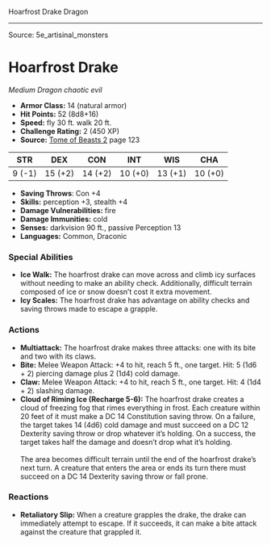 <MonsterName/>Hoarfrost Drake</MonsterName>
<CreatureType/>Dragon</CreatureType>



---

Source: 5e_artisinal_monsters

# Hoarfrost Drake

*Medium* *Dragon* *chaotic evil*

- **Armor Class:** 14 (natural armor)
- **Hit Points:** 52 (8d8+16)
- **Speed:** fly 30 ft. walk 20 ft.
- **Challenge Rating:** 2 (450 XP)
- **Source:** [Tome of Beasts 2](https://koboldpress.com/kpstore/product/tome-of-beasts-2-for-5th-edition) page 123

| STR | DEX | CON | INT | WIS | CHA |
| --- | --- | --- | --- | --- | --- |
| 9 (-1) | 15 (+2) | 14 (+2) | 10 (+0) | 13 (+1) | 10 (+0) |

- **Saving Throws**: Con +4
- **Skills:** perception +3, stealth +4
- **Damage Vulnerabilities:** fire
- **Damage Immunities:** cold
- **Senses:** darkvision 90 ft., passive Perception 13
- **Languages:** Common, Draconic

### Special Abilities

- **Ice Walk:** The hoarfrost drake can move across and climb icy surfaces without needing to make an ability check. Additionally, difficult terrain composed of ice or snow doesn’t cost it extra movement.
- **Icy Scales:** The hoarfrost drake has advantage on ability checks and saving throws made to escape a grapple.

### Actions

- **Multiattack:** The hoarfrost drake makes three attacks: one with its bite and two with its claws.
- **Bite:** Melee Weapon Attack: +4 to hit, reach 5 ft., one target. Hit: 5 (1d6 + 2) piercing damage plus 2 (1d4) cold damage.
- **Claw:** Melee Weapon Attack: +4 to hit, reach 5 ft., one target. Hit: 4 (1d4 + 2) slashing damage.
- **Cloud of Riming Ice (Recharge 5-6):** The hoarfrost drake creates a cloud of freezing fog that rimes everything in frost. Each creature within 20 feet of it must make a DC 14 Constitution saving throw. On a failure, the target takes 14 (4d6) cold damage and must succeed on a DC 12 Dexterity saving throw or drop whatever it’s holding. On a success, the target takes half the damage and doesn’t drop what it’s holding.<br><br>The area becomes difficult terrain until the end of the hoarfrost drake’s next turn. A creature that enters the area or ends its turn there must succeed on a DC 14 Dexterity saving throw or fall prone.

### Reactions

- **Retaliatory Slip:** When a creature grapples the drake, the drake can immediately attempt to escape. If it succeeds, it can make a bite attack against the creature that grappled it.




